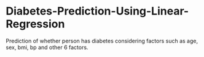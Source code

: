 # Diabetes-Prediction-Using-Linear-Regression
Prediction of whether person has diabetes considering factors such as age, sex, bmi, bp and other 6 factors.
